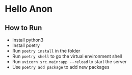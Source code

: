 # Hello Anon

## How to Run
- Install python3
- Install poetry
- Run `poetry install` in the folder
- Run `poetry shell` to go the virtual environment shell
- Run `uvicorn src.main:app --reload` to start the server
- Use `poetry add package` to add new packages

